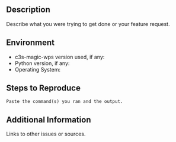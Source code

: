 ## Description

Describe what you were trying to get done or your feature request.

## Environment

* c3s-magic-wps version used, if any:
* Python version, if any:
* Operating System:

## Steps to Reproduce

```
Paste the command(s) you ran and the output.
```

## Additional Information

Links to other issues or sources.
